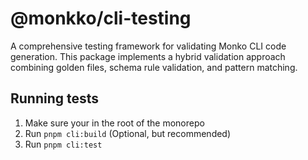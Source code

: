 # @monkko/cli-testing

A comprehensive testing framework for validating Monko CLI code generation. This package implements a hybrid validation approach combining golden files, schema rule validation, and pattern matching.

## Running tests

1. Make sure your in the root of the monorepo
2. Run `pnpm cli:build` (Optional, but recommended)
3. Run `pnpm cli:test`
